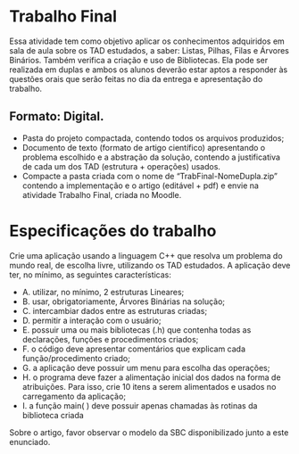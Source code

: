 # Trabalho Final 
Essa atividade tem como objetivo aplicar os conhecimentos adquiridos em sala de aula sobre os TAD estudados, a saber: 
Listas, Pilhas, Filas e Árvores Binários. Também verifica a criação e uso de Bibliotecas. Ela pode ser realizada
em duplas e ambos os alunos deverão estar aptos a responder às questões orais que serão feitas no dia da entrega e apresentação 
do trabalho.

## Formato: Digital.
  - Pasta do projeto compactada, contendo todos os arquivos produzidos;
  - Documento de texto (formato de artigo científico) apresentando o problema escolhido e a abstração da
solução, contendo a justificativa de cada um dos TAD (estrutura + operações) usados.
  - Compacte a pasta criada com o nome de “TrabFinal-NomeDupla.zip” contendo a implementação e o
artigo (editável + pdf) e envie na atividade Trabalho Final, criada no Moodle.

# Especificações do trabalho
  Crie uma aplicação usando a linguagem C++ que resolva um problema do mundo real, de escolha
livre, utilizando os TAD estudados. A aplicação deve ter, no mínimo, as seguintes características:

  - A. utilizar, no mínimo, 2 estruturas Lineares;
  - B. usar, obrigatoriamente, Árvores Binárias na solução;
  - C. intercambiar dados entre as estruturas criadas;
  - D. permitir a interação com o usuário;
  - E. possuir uma ou mais bibliotecas (.h) que contenha todas as declarações, funções e
  procedimentos criados;
  - F. o código deve apresentar comentários que explicam cada função/procedimento criado;
  - G. a aplicação deve possuir um menu para escolha das operações;
  - H. o programa deve fazer a alimentação inicial dos dados na forma de atribuições. Para
  isso, crie 10 itens a serem alimentados e usados no carregamento da aplicação;
  - I. a função main( ) deve possuir apenas chamadas às rotinas da biblioteca criada

Sobre o artigo, favor observar o modelo da SBC disponibilizado junto a este enunciado.
